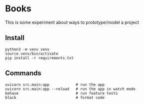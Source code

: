 # Books

This is some experiment about ways to prototype/model a project

## Install

```
python3 -m venv venv
source venv/bin/activate
pip install -r requirements.txt
```

## Commands

```
uvicorn src.main:app            # run the app
uvicorn src.main:app --reload   # run the app in watch mode
behave                          # run feature tests
black                           # format code
```
